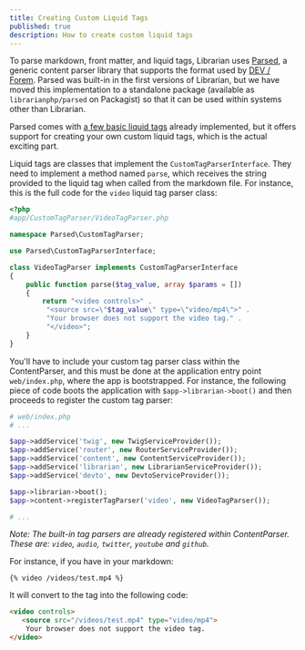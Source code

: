 ```yaml
---
title: Creating Custom Liquid Tags
published: true
description: How to create custom liquid tags
---
```


To parse markdown, front matter, and liquid tags, Librarian uses [Parsed](https://github.com/librarianphp/parsed), a generic content parser library that supports the format used by [DEV / Forem](https://dev.to). 
Parsed was built-in in the first versions of Librarian, but we have moved this implementation to a standalone package (available as `librarianphp/parsed` on Packagist) so that it can be used within systems other than Librarian.

Parsed comes with [a few basic liquid tags](/2_writing_content/03-liquid_tags) already implemented, but it offers support for creating your own custom liquid tags, which is the actual exciting part.

Liquid tags are classes that implement the `CustomTagParserInterface`. They need to implement a method named `parse`, which receives the string provided to the liquid tag when called from the markdown file.
For instance, this is the full code for the `video` liquid tag parser class:

```php
<?php
#app/CustomTagParser/VideoTagParser.php

namespace Parsed\CustomTagParser;

use Parsed\CustomTagParserInterface;

class VideoTagParser implements CustomTagParserInterface
{
    public function parse($tag_value, array $params = [])
    {
        return "<video controls>" .
         "<source src=\"$tag_value\" type=\"video/mp4\">" .
         "Your browser does not support the video tag." .
         "</video>";
    }
}
```

You'll have to include your custom tag parser class within the ContentParser, and this must be done at the application entry point `web/index.php`, where the app is bootstrapped. 
For instance, the following piece of code boots the application with `$app->librarian->boot()` and then proceeds to register
the custom tag parser:

```php
# web/index.php
# ...

$app->addService('twig', new TwigServiceProvider());
$app->addService('router', new RouterServiceProvider());
$app->addService('content', new ContentServiceProvider());
$app->addService('librarian', new LibrarianServiceProvider());
$app->addService('devto', new DevtoServiceProvider());

$app->librarian->boot();
$app->content->registerTagParser('video', new VideoTagParser());

# ...
```
_Note: The built-in tag parsers are already registered within ContentParser. These are: `video`, `audio`, `twitter`, `youtube` and `github`._


For instance, if you have in your markdown:

```
{% video /videos/test.mp4 %}
```

It will convert to the tag into the following code:

```html
<video controls>
   <source src="/videos/test.mp4" type="video/mp4">
    Your browser does not support the video tag.
</video>
```
